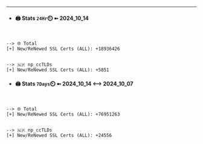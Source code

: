 

---
- #### 🖨️ **Stats** `24Hr`⏲️ ➼ 2024_10_14
```console


--> 🌐 Total
[+] New/ReNewed SSL Certs (ALL): +18936426


--> 🇳🇵 np_ccTLDs
[+] New/ReNewed SSL Certs (ALL): +5851

```

- #### 🖨️ **Stats** `7Days`⏲️ ➼ 2024_10_14 <--> 2024_10_07
```console


--> 🌐 Total
[+] New/ReNewed SSL Certs (ALL): +76951263


--> 🇳🇵 np_ccTLDs
[+] New/ReNewed SSL Certs (ALL): +24556

```

